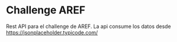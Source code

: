 # Challenge AREF
Rest API para el challenge de AREF. La api consume los datos desde https://jsonplaceholder.typicode.com/
